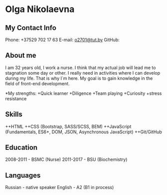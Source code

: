# Olga Nikolaevna
## My Contact Info
Phone: +37529 702 17 63
E-mail: o2701@tut.by
GitHub:

## About me
I am 32 years old, I work a nurse. I think that my actual job will lead me to stagnation some day or other. I really
need in activities where I can develop during my life. That is why I`m here. My goal is to gain knowledge in the field
of front-end development.

*My strengths:
+Quick learner
+Diligence
+Team playing
+Curiosity
+stress resistance

## Skills
++HTML
++CSS (Bootstrap, SASS/SCSS, BEM)
++JavaScript (Fundamentals, ES6+, DOM, JSON, Asynchronous JavaScript)
++Git/GitHub


## Education
2008-2011 - BSMC (Nurse)
2011-2017 - BSU (Biochemistry)

## Languages
Russian - native speaker
English - A2 (B1 in process)